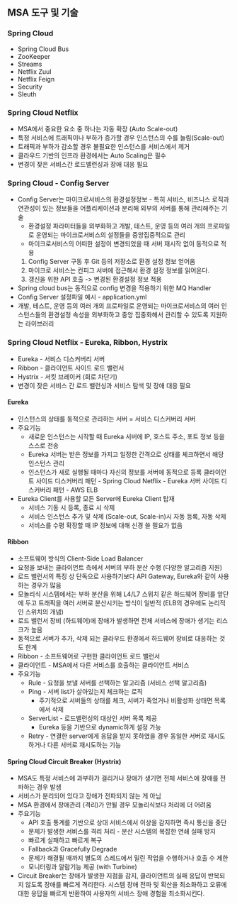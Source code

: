 ## MSA 도구 및 기술

### Spring Cloud
* Spring Cloud Bus
* ZooKeeper
* Streams
* Netflix Zuul
* Netflix Feign
* Security
* Sleuth

### Spring Cloud Netflix
* MSA에서 중요한 요소 중 하나는 자동 확장 (Auto Scale-out)
* 특정 서비스에 트래픽이나 부하가 증가할 경우 인스턴스의 수를 늘림(Scale-out)
* 트래픽과 부하가 감소할 경우 불필요한 인스턴스를 서비스에서 제거
* 클라우드 기반의 인프라 환경에서는 Auto Scaling은 필수
* 변경이 잦은 서비스간 로드밸런싱과 장애 대응 필요

### Spring Cloud - Config Server
* Config Server는 마이크로서비스의 환경설정정보 - 특히 서비스, 비즈니스 로직과 연관성이 있는 정보들을 어플리케이션과 분리해 외부의 서버를 통해 관리해주는 기술
    * 환경설정 파라미터들을 외부화하고 개발, 테스트, 운영 등의 여러 개의 프로파일로 운영되는 마이크로서비스의 설정들을 중앙집중적으로 관리
    * 마이크로서비스의 어떠한 설정이 변경되었을 때 서버 재시작 없이 동적으로 적용
    1. Config Server 구동 후 Git 등의 저장소로 환경 설정 정보 얻어옴
    2. 마이크로 서비스는 컨피그 서버에 접근해서 환경 설정 정보를 읽어온다.
    3. 갱신을 위한 API 호출 -> 변경된 환경설정 정보 적용
* Spring cloud bus는 동적으로 config 변경을 적용하기 위한 MQ Handler
* Config Server 설정파일 예시 - application.yml
* 개발, 테스트, 운영 등의 여러 개의 프로파일로 운영되는 마이크로서비스의 여러 인스턴스들의 환경설정 속성을 외부화하고 중앙 집중화해서 관리할 수 있도록 지원하는 라이브러리

### Spring Cloud Netflix - Eureka, Ribbon, Hystrix
* Eureka - 서비스 디스커버리 서버
* Ribbon - 클라이언트 사이드 로드 밸런서
* Hystrix - 서킷 브레이커 (회로 차단기)
* 변경이 잦은 서비스 간 로드 밸런싱과 서비스 탐색 및 장애 대응 필요
#### Eureka
* 인스턴스의 상태를 동적으로 관리하는 서버 = 서비스 디스커버리 서버
* 주요기능
    * 새로운 인스턴스는 시작할 때 Eureka 서버에 IP, 호스트 주소, 포트 정보 등을 스스로 전송
    * Eureka 서버는 받은 정보를 가지고 일정한 간격으로 상태를 체크하면서 해당 인스턴스 관리
    * 인스턴스가 새로 실행될 때마다 자신의 정보를 서버에 동적으로 등록
클라이언트 사이드 디스커버리 패턴 - Spring Cloud Netflix - Eureka
서버 사이드 디스커버리 패턴 - AWS ELB
* Eureka Client를 사용할 모든 Server에 Eureka Client 탑재
    * 서비스 기동 시 등록, 종료 시 삭제
    * 서비스 인스턴스 추가 및 삭제 (Scale-out, Scale-in)시 자동 등록, 자동 삭제
    * 서비스를 수평 확장할 때 IP 정보에 대해 신경 쓸 필요가 없음
#### Ribbon
* 소프트웨어 방식의 Client-Side Load Balancer
* 요청을 보내는 클라이언트 측에서 서버의 부하 분산 수행 (다양한 알고리즘 지원)
* 로드 밸런서의 특징 상 단독으로 사용하기보다 API Gateway, Eureka와 같이 사용하는 경우가 많음
* 모놀리식 시스템에서는 부하 분산을 위해 L4/L7 스위치 같은 하드웨어 장비를 앞단에 두고 트래픽을 여러 서버로 분산시키는 방식이 일반적 (ELB의 경우에도 논리적인 스위치의 개념)
* 로드 밸런서 장비 (하드웨어)에 장애가 발생하면 전체 서비스에 장애가 생기는 리스크가 높음
* 동적으로 서버가 추가, 삭제 되는 클라우드 환경에서 하드웨어 장비로 대응하는 것도 한계
* Ribbon - 소프트웨어로 구현한 클라이언트 로드 밸런서
* 클라이언트 - MSA에서 다른 서비스를 호출하는 클라이언트 서비스
* 주요기능
    * Rule - 요청을 보낼 서버를 선택하는 알고리즘 (서비스 선택 알고리즘)
    * Ping - 서버 list가 살아있는지 체크하는 로직
        * 주기적으로 서버들의 상태를 체크, 서버가 죽었거나 비활성화 상태면 목록에서 삭제
    * ServerList - 로드밸런싱의 대상인 서버 목록 제공
        * Eureka 등을 기반으로 dynamic하게 설정 가능
    * Retry - 연결한 server에게 응답을 받지 못하였을 경우 동일한 서버로 재시도 하거나 다른 서버로 재시도하는 기능
#### Spring Cloud Circuit Breaker (Hystrix)
* MSA도 특정 서비스에 과부하가 걸리거나 장애가 생기면 전체 서비스에 장애를 전파하는 경우 발생
* 서비스가 분리되어 있다고 장애가 전파되지 않는 게 아님
* MSA 환경에서 장애관리 (격리)가 안될 경우 모놀리식보다 처리에 더 어려움
* 주요기능
   * API 호출 통계를 기반으로 상대 서비스에서 이상을 감지하면 즉시 통신을 중단
   * 문제가 발생한 서비스를 격리 처리 - 분산 시스템의 복잡한 연쇄 실패 방지
   * 빠르게 실패하고 빠르게 복구
   * Fallback과 Gracefully Degrade
   * 문제가 해결될 때까지 별도의 스레드에서 밀린 작업을 수행하거나 호출 수 제한
   * 모니터링과 알람기능 제공 (with Turbine)
* Circuit Breaker는 장애가 발생한 지점을 감지, 클라이언트의 실패 응답이 반복되지 않도록 장애를 빠르게 격리한다. 시스템 장애 전파 및 확산을 최소화하고 오류에 대한 응답을 빠르게 반환하여 사용자의 서비스 장애 경험을 최소화시킨다.



